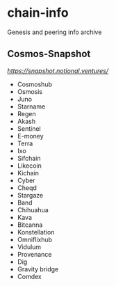 # chain-info

Genesis and peering info archive 

## Cosmos-Snapshot
*https://snapshot.notional.ventures/*
- Cosmoshub
- Osmosis
- Juno
- Starname
- Regen
- Akash
- Sentinel
- E-money
- Terra
- Ixo
- Sifchain
- Likecoin
- Kichain
- Cyber
- Cheqd
- Stargaze
- Band
- Chihuahua
- Kava
- Bitcanna
- Konstellation
- Omniflixhub
- Vidulum
- Provenance
- Dig
- Gravity bridge
- Comdex
